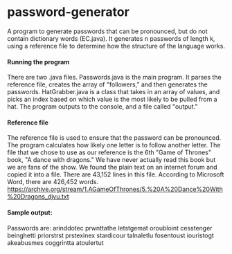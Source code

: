 # password-generator

A program to generate passwords that can be pronounced, but do not contain dictionary words (EC.java). It generates n passwords of length k, using a reference file to determine how the structure of the language works.

#### Running the program
There are two .java files. Passwords.java is the main program. It parses the reference file, creates the array of "followers," and then generates the passwords. HatGrabber.java is a class that takes in an array of values, and picks an index based on which value is the most likely to be pulled from a hat. The program outputs to the console, and a file called "output."

#### Reference file
The reference file is used to ensure that the password can be pronounced. The program calculates how likely one letter is to follow another letter. The file that we chose to use as our reference is the 6th "Game of Thrones" book, "A dance with dragons." We have never actually read this book but we are fans of the show. We found the plain text on an internet forum and copied it into a file. There are 43,152 lines in this file. According to Microsoft Word, there are 426,452 words. https://archive.org/stream/1.AGameOfThrones/5.%20A%20Dance%20With%20Dragons_djvu.txt

#### Sample output:
Passwords are:
 arinddotec
 prwnttathe
 letstgemat
 oroubloint
 cesstenger
 beinghetti
 priorstrst
 prstexinex
 stardicour
 talnaletlu
 fosentoust
 iouristogt
 akeabusmes
 coggrintta
 atoulertut
